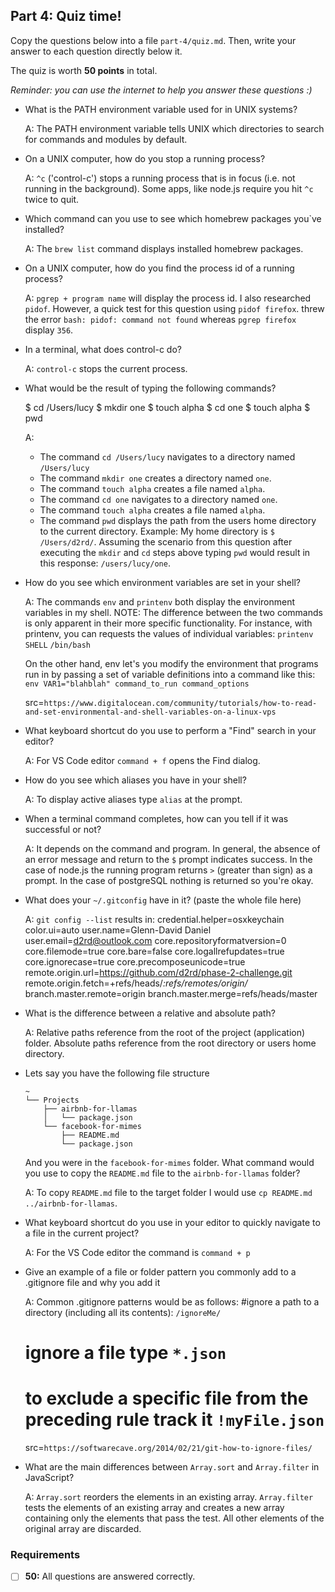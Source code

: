 ## Part 4: Quiz time!

Copy the questions below into a file `part-4/quiz.md`. Then, write your answer to each question directly below it.

The quiz is worth __50 points__ in total.

_Reminder: you can use the internet to help you answer these questions :)_

- What is the PATH environment variable used for in UNIX systems?

  A: The PATH environment variable tells UNIX which directories to search for commands and modules by default.

- On a UNIX computer, how do you stop a running process?

  A: `^c` ('control-c') stops a running process that is in focus (i.e. not running in the background). Some apps, like node.js require you hit `^c` twice to quit.

- Which command can you use to see which homebrew packages you`ve installed?

  A: The `brew list` command displays installed homebrew packages.

- On a UNIX computer, how do you find the process id of a running process?

  A: `pgrep + program name` will display the process id.  I also researched `pidof`. However, a quick test for this question using `pidof firefox`. threw the error `bash: pidof: command not found` whereas `pgrep firefox` display `356`.

- In a terminal, what does control-c do?

  A: `control-c` stops the current process.

- What would be the result of typing the following commands?
 
  $ cd /Users/lucy
  $ mkdir one
  $ touch alpha
  $ cd one
  $ touch alpha
  $ pwd

  A: 
  - The command `cd /Users/lucy` navigates to a directory named `/Users/lucy`
  - The command `mkdir one` creates a directory named `one`. 
  - The command `touch alpha` creates a file named `alpha`.
  - The command `cd one` navigates to a directory named `one`.
  - The command `touch alpha` creates a file named `alpha`.
  - The command `pwd` displays the path from the users home directory to the  current directory. Example: 
      My home directory is `$ /Users/d2rd/`.
      Assuming the scenario from this question after executing the `mkdir` and `cd` steps above typing `pwd` would result in this response: `/users/lucy/one`.

- How do you see which environment variables are set in your shell?

  A:   The commands `env` and `printenv` both display the environment variables in my shell. NOTE: The difference between the two commands is only apparent in their more specific functionality. For instance, with printenv, you can requests the values of individual variables:
    `printenv SHELL`
    `/bin/bash`

  On the other hand, env let's you modify the environment that programs run in by passing a set of variable definitions into a command like this:
    `env VAR1="blahblah" command_to_run command_options`

  src=`https://www.digitalocean.com/community/tutorials/how-to-read-and-set-environmental-and-shell-variables-on-a-linux-vps`

- What keyboard shortcut do you use to perform a "Find" search in your editor?

  A: For VS Code editor `command + f` opens the Find dialog.

- How do you see which aliases you have in your shell?

  A: To display active aliases type `alias` at the prompt.

- When a terminal command completes, how can you tell if it was successful or not?

  A: It depends on the command and program. In general, the absence of an error message and return to the `$` prompt indicates success. In the case of node.js the running program returns `>` (greater than sign) as a prompt. In the case of postgreSQL nothing is returned so you're okay.

- What does your `~/.gitconfig` have in it? (paste the whole file here)

  A: `git config --list` results in:
    credential.helper=osxkeychain
    color.ui=auto
    user.name=Glenn-David Daniel
    user.email=d2rd@outlook.com
    core.repositoryformatversion=0
    core.filemode=true
    core.bare=false
    core.logallrefupdates=true
    core.ignorecase=true
    core.precomposeunicode=true
    remote.origin.url=https://github.com/d2rd/phase-2-challenge.git
    remote.origin.fetch=+refs/heads/*:refs/remotes/origin/*
    branch.master.remote=origin
    branch.master.merge=refs/heads/master

- What is the difference between a relative and absolute path?

  A:  Relative paths reference from the root of the project (application) folder.  Absolute paths reference from the root directory or users home directory.

- Lets say you have the following file structure

  ```
  ~
  └── Projects
      ├── airbnb-for-llamas
      │   └── package.json
      └── facebook-for-mimes
          ├── README.md
          └── package.json
  ```

  And you were in the `facebook-for-mimes` folder. What command would you use to copy the `README.md` file to the `airbnb-for-llamas` folder?

  A: To copy `README.md` file to the target folder I would use `cp README.md ../airbnb-for-llamas`.

- What keyboard shortcut do you use in your editor to quickly navigate to a file in the current project?

  A:  For the VS Code editor the command is `command + p`

- Give an example of a file or folder pattern you commonly add to a .gitignore file and why you add it

  A:  Common .gitignore patterns would be as follows:
  #ignore a path to a directory (including all its contents): `/ignoreMe/`
  # ignore a file type  `*.json`
  # to exclude a specific file from the preceding rule track it `!myFile.json`
  src=`https://softwarecave.org/2014/02/21/git-how-to-ignore-files/`

- What are the main differences between `Array.sort` and `Array.filter` in JavaScript?

  A:  `Array.sort` reorders the elements in an existing array.  `Array.filter` tests the elements of an existing array and creates a new array containing only the elements that pass the test.  All other elements of the original array are discarded.


### Requirements

- [ ] __50:__ All questions are answered correctly.